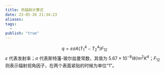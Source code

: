 ```yaml
---
title: 热辐射计算式
date: 23-05-26 21:34:23
aliases: 
tags:
  - 
publish: "true"
---
```

$$
q=\varepsilon \sigma A(T_{1}^{4}-T_{2}^{4})F_{12}
$$
$\varepsilon$ 代表发射率；$\sigma$ 代表斯特藩-玻尔兹曼常数，其值为 $5.67\times10^{-8} W/m^2K^4$；$F_{12}$ 则表示辐射视角因子，在两个表面紧贴的时候为单位“1”。